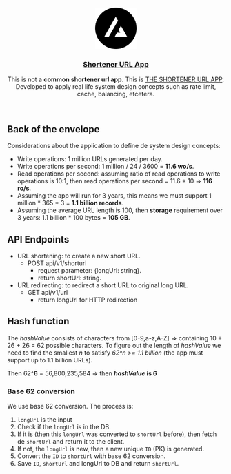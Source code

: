 <p align="center">
  <a href="https://surl.jpaddeo.xyz/">
    <img src="/public/logo.png" height="96">
    <h3 align="center">Shortener URL App</h3>
  </a>
</p>

<p align="center">
This is not a <strong>common shortener url app</strong>. This is <a href="https://surl.jpaddeo.xyz/">THE SHORTENER URL APP</a>. Developed to apply real life system design concepts such as rate limit, cache, balancing, etcetera.</p>

<br/>

## Back of the envelope

Considerations about the application to define de system design concepts:

- Write operations: 1 million URLs generated per day.
- Write operations per second: 1 million / 24 / 3600 = **11.6 wo/s**.
- Read operations per second: assuming ratio of read operations to write operations is 10:1, then read operations per second = 11.6 * 10 => **116 ro/s**.
- Assuming the app will run for 3 years, this means we must support 1 million * 365 * 3 = **1.1 billion records**.
- Assuming the average URL length is 100, then **storage** requirement over 3 years: 1.1 billion * 100 bytes = **105 GB**.

## API Endpoints

- URL shortening: to create a new short URL.
  - POST api/v1/shorturl
    - request parameter: {longUrl: string}.
    - return shortUrl: string.
- URL redirecting: to redirect a short URL to original long URL.
  - GET api/v1/url
    - return longUrl for HTTP redirection

## Hash function
The _hashValue_ consists of characters from [0-9,a-z,A-Z] => containing 10 + 26 + 26 = 62 possible characters. To figure out the length of _hashValue_ we need to find the smallest _n_ to satisfy _62^n >= 1.1 billion_ (the app must support up to 1.1 billion URLs).

Then 62^**6** = 56,800,235,584 => then **_hashValue_ is 6**

### Base 62 conversion
We use base 62 conversion. The process is:
1. `longUrl` is the input
2. Check if the `longUrl` is in the DB.
3. If it is (then this `longUrl` was converted to `shortUrl` before), then fetch de `shortUrl` and return it to the client.
4. If not, the `longUrl` is new, then a new unique `ID` (PK) is generated.
5. Convert the `ID` to `shortUrl` with base 62 conversion.
6. Save `ID`, `shortUrl` and longUrl to DB and return `shortUrl`.